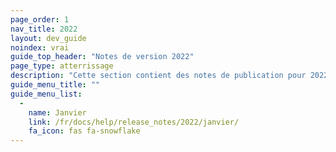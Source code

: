```yaml
---
page_order: 1
nav_title: 2022
layout: dev_guide
noindex: vrai
guide_top_header: "Notes de version 2022"
page_type: atterrissage
description: "Cette section contient des notes de publication pour 2022."
guide_menu_title: ""
guide_menu_list:
  - 
    name: Janvier
    link: /fr/docs/help/release_notes/2022/janvier/
    fa_icon: fas fa-snowflake
---
```


